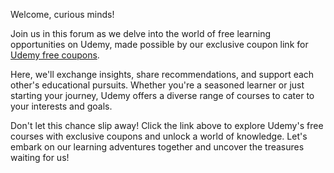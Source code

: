 Welcome, curious minds!

Join us in this forum as we delve into the world of free learning opportunities on Udemy, made possible by our exclusive coupon link for [Udemy free coupons](url=https://www.korshub.com/courses/platform/udemy-coupons
).

Here, we'll exchange insights, share recommendations, and support each other's educational pursuits. Whether you're a seasoned learner or just starting your journey, Udemy offers a diverse range of courses to cater to your interests and goals.

Don't let this chance slip away! Click the link above to explore Udemy's free courses with exclusive coupons and unlock a world of knowledge. Let's embark on our learning adventures together and uncover the treasures waiting for us!

